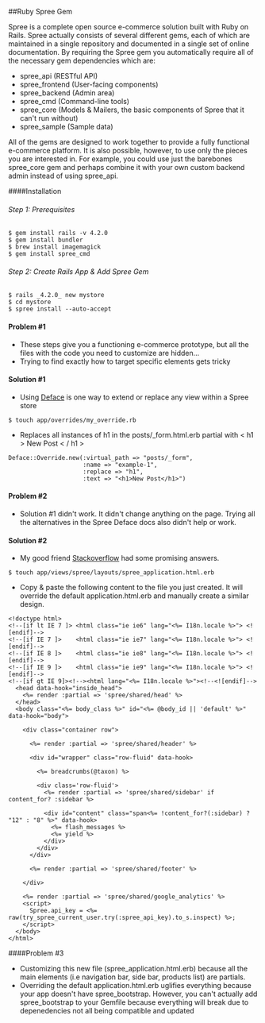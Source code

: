 ##Ruby Spree Gem

<p>Spree is a complete open source e-commerce solution built with Ruby on Rails. Spree actually consists of several different gems, each of which are maintained in a single repository and documented in a single set of online documentation. By requiring the Spree gem you automatically require all of the necessary gem dependencies which are:</p>

* spree_api (RESTful API)
* spree_frontend (User-facing components)
* spree_backend (Admin area)
* spree_cmd (Command-line tools)
* spree_core (Models & Mailers, the basic components of Spree that it can't run without)
* spree_sample (Sample data)

<p>All of the gems are designed to work together to provide a fully functional e-commerce platform. It is also possible, however, to use only the pieces you are interested in. For example, you could use just the barebones spree_core gem and perhaps combine it with your own custom backend admin instead of using spree_api.</p>

####Installation

###### Step 1: Prerequisites
```
$ gem install rails -v 4.2.0  
$ gem install bundler
$ brew install imagemagick
$ gem install spree_cmd
```

###### Step 2: Create Rails App & Add Spree Gem

```
$ rails _4.2.0_ new mystore
$ cd mystore
$ spree install --auto-accept
```

#### Problem #1
* These steps give you a functioning e-commerce prototype, but all the files with the code you need to customize are hidden...
* Trying to find exactly how to target specific elements gets tricky

#### Solution #1
* Using [Deface](https://github.com/spree/deface) is one way to extend or replace any view within a Spree store

```
$ touch app/overrides/my_override.rb
```

* Replaces all instances of h1 in the posts/_form.html.erb partial with < h1 > New Post < / h1 >

```
Deface::Override.new(:virtual_path => "posts/_form", 
                     :name => "example-1", 
                     :replace => "h1", 
                     :text => "<h1>New Post</h1>")
```


#### Problem #2
* Solution #1 didn't work. It didn't change anything on the page. Trying all the alternatives in the Spree Deface docs also didn't help or work.

#### Solution #2

* My good friend [Stackoverflow](http://stackoverflow.com/questions/21208300/how-to-override-change-lay-out-of-ruby-on-rails-spree-app-after-installing-boots) had some promising answers.

```
$ touch app/views/spree/layouts/spree_application.html.erb
```
* Copy & paste the following content to the file you just created. It will override the default application.html.erb and manually create a similar design.

```
<!doctype html>
<!--[if lt IE 7 ]> <html class="ie ie6" lang="<%= I18n.locale %>"> <![endif]-->
<!--[if IE 7 ]>    <html class="ie ie7" lang="<%= I18n.locale %>"> <![endif]-->
<!--[if IE 8 ]>    <html class="ie ie8" lang="<%= I18n.locale %>"> <![endif]-->
<!--[if IE 9 ]>    <html class="ie ie9" lang="<%= I18n.locale %>"> <![endif]-->
<!--[if gt IE 9]><!--><html lang="<%= I18n.locale %>"><!--<![endif]-->
  <head data-hook="inside_head">
    <%= render :partial => 'spree/shared/head' %>
  </head>
  <body class="<%= body_class %>" id="<%= @body_id || 'default' %>" data-hook="body">

    <div class="container row">

      <%= render :partial => 'spree/shared/header' %>

      <div id="wrapper" class="row-fluid" data-hook>

        <%= breadcrumbs(@taxon) %>

        <div class='row-fluid'>
          <%= render :partial => 'spree/shared/sidebar' if content_for? :sidebar %>

          <div id="content" class="span<%= !content_for?(:sidebar) ? "12" : "8" %>" data-hook>
            <%= flash_messages %>
            <%= yield %>
          </div>
        </div>
      </div>

      <%= render :partial => 'spree/shared/footer' %>

    </div>

    <%= render :partial => 'spree/shared/google_analytics' %>
    <script>
      Spree.api_key = <%= raw(try_spree_current_user.try(:spree_api_key).to_s.inspect) %>;
    </script>
  </body>
</html>
```

####Problem #3
* Customizing this new file (spree_application.html.erb) because all the main elements (i.e navigation bar, side bar, products list) are partials.
* Overriding the default application.html.erb uglifies everything because your app doesn't have spree_bootstrap. However, you can't actually add spree_bootstrap to your Gemfile because everything will break due to depenedencies not all being compatible and updated